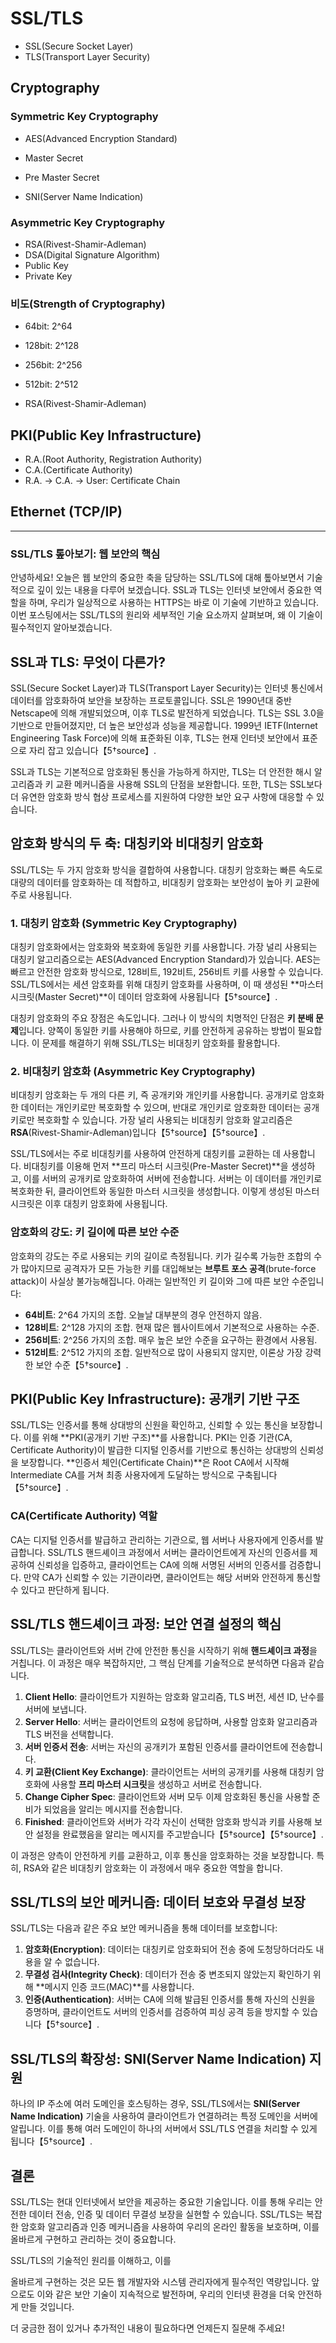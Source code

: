 # SSL/TLS

- SSL(Secure Socket Layer)
- TLS(Transport Layer Security)

## Cryptography

### Symmetric Key Cryptography

- AES(Advanced Encryption Standard)

- Master Secret
- Pre Master Secret

- SNI(Server Name Indication)

### Asymmetric Key Cryptography

- RSA(Rivest-Shamir-Adleman)
- DSA(Digital Signature Algorithm)
- Public Key
- Private Key

### 비도(Strength of Cryptography)

- 64bit: 2^64
- 128bit: 2^128
- 256bit: 2^256
- 512bit: 2^512

- RSA(Rivest-Shamir-Adleman)

## PKI(Public Key Infrastructure)

- R.A.(Root Authority, Registration Authority)
- C.A.(Certificate Authority)
- R.A. -> C.A. -> User: Certificate Chain

## Ethernet (TCP/IP)

---

### SSL/TLS 톺아보기: 웹 보안의 핵심

안녕하세요! 오늘은 웹 보안의 중요한 축을 담당하는 SSL/TLS에 대해 톺아보면서 기술적으로 깊이 있는 내용을 다루어 보겠습니다. SSL과 TLS는 인터넷 보안에서 중요한 역할을 하며, 우리가 일상적으로 사용하는 HTTPS는 바로 이 기술에 기반하고 있습니다. 이번 포스팅에서는 SSL/TLS의 원리와 세부적인 기술 요소까지 살펴보며, 왜 이 기술이 필수적인지 알아보겠습니다.

## SSL과 TLS: 무엇이 다른가?

SSL(Secure Socket Layer)과 TLS(Transport Layer Security)는 인터넷 통신에서 데이터를 암호화하여 보안을 보장하는 프로토콜입니다. SSL은 1990년대 중반 Netscape에 의해 개발되었으며, 이후 TLS로 발전하게 되었습니다. TLS는 SSL 3.0을 기반으로 만들어졌지만, 더 높은 보안성과 성능을 제공합니다. 1999년 IETF(Internet Engineering Task Force)에 의해 표준화된 이후, TLS는 현재 인터넷 보안에서 표준으로 자리 잡고 있습니다【5†source】.

SSL과 TLS는 기본적으로 암호화된 통신을 가능하게 하지만, TLS는 더 안전한 해시 알고리즘과 키 교환 메커니즘을 사용해 SSL의 단점을 보완합니다. 또한, TLS는 SSL보다 더 유연한 암호화 방식 협상 프로세스를 지원하여 다양한 보안 요구 사항에 대응할 수 있습니다.

## 암호화 방식의 두 축: 대칭키와 비대칭키 암호화

SSL/TLS는 두 가지 암호화 방식을 결합하여 사용합니다. 대칭키 암호화는 빠른 속도로 대량의 데이터를 암호화하는 데 적합하고, 비대칭키 암호화는 보안성이 높아 키 교환에 주로 사용됩니다.

### 1. 대칭키 암호화 (Symmetric Key Cryptography)

대칭키 암호화에서는 암호화와 복호화에 동일한 키를 사용합니다. 가장 널리 사용되는 대칭키 알고리즘으로는 AES(Advanced Encryption Standard)가 있습니다. AES는 빠르고 안전한 암호화 방식으로, 128비트, 192비트, 256비트 키를 사용할 수 있습니다. SSL/TLS에서는 세션 암호화를 위해 대칭키 암호화를 사용하며, 이 때 생성된 **마스터 시크릿(Master Secret)**이 데이터 암호화에 사용됩니다【5†source】.

대칭키 암호화의 주요 장점은 속도입니다. 그러나 이 방식의 치명적인 단점은 **키 분배 문제**입니다. 양쪽이 동일한 키를 사용해야 하므로, 키를 안전하게 공유하는 방법이 필요합니다. 이 문제를 해결하기 위해 SSL/TLS는 비대칭키 암호화를 활용합니다.

### 2. 비대칭키 암호화 (Asymmetric Key Cryptography)

비대칭키 암호화는 두 개의 다른 키, 즉 공개키와 개인키를 사용합니다. 공개키로 암호화한 데이터는 개인키로만 복호화할 수 있으며, 반대로 개인키로 암호화한 데이터는 공개키로만 복호화할 수 있습니다. 가장 널리 사용되는 비대칭키 암호화 알고리즘은 **RSA**(Rivest-Shamir-Adleman)입니다【5†source】【5†source】.

SSL/TLS에서는 주로 비대칭키를 사용하여 안전하게 대칭키를 교환하는 데 사용합니다. 비대칭키를 이용해 먼저 **프리 마스터 시크릿(Pre-Master Secret)**을 생성하고, 이를 서버의 공개키로 암호화하여 서버에 전송합니다. 서버는 이 데이터를 개인키로 복호화한 뒤, 클라이언트와 동일한 마스터 시크릿을 생성합니다. 이렇게 생성된 마스터 시크릿은 이후 대칭키 암호화에 사용됩니다.

### 암호화의 강도: 키 길이에 따른 보안 수준

암호화의 강도는 주로 사용되는 키의 길이로 측정됩니다. 키가 길수록 가능한 조합의 수가 많아지므로 공격자가 모든 가능한 키를 대입해보는 **브루트 포스 공격**(brute-force attack)이 사실상 불가능해집니다. 아래는 일반적인 키 길이와 그에 따른 보안 수준입니다:

- **64비트**: 2^64 가지의 조합. 오늘날 대부분의 경우 안전하지 않음.
- **128비트**: 2^128 가지의 조합. 현재 많은 웹사이트에서 기본적으로 사용하는 수준.
- **256비트**: 2^256 가지의 조합. 매우 높은 보안 수준을 요구하는 환경에서 사용됨.
- **512비트**: 2^512 가지의 조합. 일반적으로 많이 사용되지 않지만, 이론상 가장 강력한 보안 수준【5†source】.

## PKI(Public Key Infrastructure): 공개키 기반 구조

SSL/TLS는 인증서를 통해 상대방의 신원을 확인하고, 신뢰할 수 있는 통신을 보장합니다. 이를 위해 **PKI(공개키 기반 구조)**를 사용합니다. PKI는 인증 기관(CA, Certificate Authority)이 발급한 디지털 인증서를 기반으로 통신하는 상대방의 신뢰성을 보장합니다. **인증서 체인(Certificate Chain)**은 Root CA에서 시작해 Intermediate CA를 거쳐 최종 사용자에게 도달하는 방식으로 구축됩니다【5†source】.

### CA(Certificate Authority) 역할

CA는 디지털 인증서를 발급하고 관리하는 기관으로, 웹 서버나 사용자에게 인증서를 발급합니다. SSL/TLS 핸드셰이크 과정에서 서버는 클라이언트에게 자신의 인증서를 제공하여 신뢰성을 입증하고, 클라이언트는 CA에 의해 서명된 서버의 인증서를 검증합니다. 만약 CA가 신뢰할 수 있는 기관이라면, 클라이언트는 해당 서버와 안전하게 통신할 수 있다고 판단하게 됩니다.

## SSL/TLS 핸드셰이크 과정: 보안 연결 설정의 핵심

SSL/TLS는 클라이언트와 서버 간에 안전한 통신을 시작하기 위해 **핸드셰이크 과정**을 거칩니다. 이 과정은 매우 복잡하지만, 그 핵심 단계를 기술적으로 분석하면 다음과 같습니다.

1. **Client Hello**: 클라이언트가 지원하는 암호화 알고리즘, TLS 버전, 세션 ID, 난수를 서버에 보냅니다.
2. **Server Hello**: 서버는 클라이언트의 요청에 응답하며, 사용할 암호화 알고리즘과 TLS 버전을 선택합니다.
3. **서버 인증서 전송**: 서버는 자신의 공개키가 포함된 인증서를 클라이언트에 전송합니다.
4. **키 교환(Client Key Exchange)**: 클라이언트는 서버의 공개키를 사용해 대칭키 암호화에 사용할 **프리 마스터 시크릿**을 생성하고 서버로 전송합니다.
5. **Change Cipher Spec**: 클라이언트와 서버 모두 이제 암호화된 통신을 사용할 준비가 되었음을 알리는 메시지를 전송합니다.
6. **Finished**: 클라이언트와 서버가 각각 자신이 선택한 암호화 방식과 키를 사용해 보안 설정을 완료했음을 알리는 메시지를 주고받습니다【5†source】【5†source】.

이 과정은 양측이 안전하게 키를 교환하고, 이후 통신을 암호화하는 것을 보장합니다. 특히, RSA와 같은 비대칭키 암호화는 이 과정에서 매우 중요한 역할을 합니다.

## SSL/TLS의 보안 메커니즘: 데이터 보호와 무결성 보장

SSL/TLS는 다음과 같은 주요 보안 메커니즘을 통해 데이터를 보호합니다:

1. **암호화(Encryption)**: 데이터는 대칭키로 암호화되어 전송 중에 도청당하더라도 내용을 알 수 없습니다.
2. **무결성 검사(Integrity Check)**: 데이터가 전송 중 변조되지 않았는지 확인하기 위해 **메시지 인증 코드(MAC)**를 사용합니다.
3. **인증(Authentication)**: 서버는 CA에 의해 발급된 인증서를 통해 자신의 신원을 증명하며, 클라이언트도 서버의 인증서를 검증하여 피싱 공격 등을 방지할 수 있습니다【5†source】.

## SSL/TLS의 확장성: SNI(Server Name Indication) 지원

하나의 IP 주소에 여러 도메인을 호스팅하는 경우, SSL/TLS에서는 **SNI(Server Name Indication)** 기술을 사용하여 클라이언트가 연결하려는 특정 도메인을 서버에 알립니다. 이를 통해 여러 도메인이 하나의 서버에서 SSL/TLS 연결을 처리할 수 있게 됩니다【5†source】.

## 결론

SSL/TLS는 현대 인터넷에서 보안을 제공하는 중요한 기술입니다. 이를 통해 우리는 안전한 데이터 전송, 인증 및 데이터 무결성 보장을 실현할 수 있습니다. SSL/TLS는 복잡한 암호화 알고리즘과 인증 메커니즘을 사용하여 우리의 온라인 활동을 보호하며, 이를 올바르게 구현하고 관리하는 것이 중요합니다.

SSL/TLS의 기술적인 원리를 이해하고, 이를

 올바르게 구현하는 것은 모든 웹 개발자와 시스템 관리자에게 필수적인 역량입니다. 앞으로도 이와 같은 보안 기술이 지속적으로 발전하며, 우리의 인터넷 환경을 더욱 안전하게 만들 것입니다.

더 궁금한 점이 있거나 추가적인 내용이 필요하다면 언제든지 질문해 주세요!